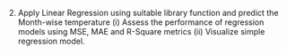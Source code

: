 2. Apply Linear Regression using suitable library function and predict the Month-wise temperature
(i) Assess the performance of regression models using MSE, MAE and R-Square metrics
(ii) Visualize simple regression model.
